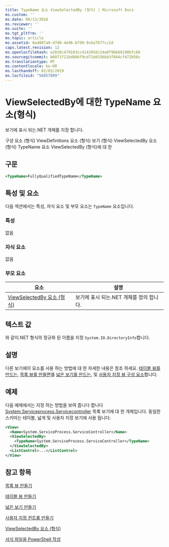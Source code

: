 ```yaml
---
title: TypeName 요소 ViewSelectedBy (형식) | Microsoft Docs
ms.custom: ''
ms.date: 09/13/2016
ms.reviewer: ''
ms.suite: ''
ms.tgt_pltfrm: ''
ms.topic: article
ms.assetid: 0ad807a9-d7d8-4e96-b799-9c6a7677cc2d
caps.latest.revision: 12
ms.openlocfilehash: e2028c479103cc414295dc24a0f9bb69190bfc66
ms.sourcegitcommit: b6871f21bd666f9cd71dd336bb3f844cf472b56c
ms.translationtype: MT
ms.contentlocale: ko-KR
ms.lasthandoff: 02/03/2019
ms.locfileid: "56857899"
---
```

# <a name="typename-element-for-viewselectedby-format"></a>ViewSelectedBy에 대한 TypeName 요소(형식)

보기에 표시 되는.NET 개체를 지정 합니다.

구성 요소 (형식) ViewDefinitions 요소 (형식) 보기 (형식) ViewSelectedBy 요소 (형식) TypeName 요소 ViewSelectedBy (형식)에 대 한

## <a name="syntax"></a>구문

```xml
<TypeName>FullyQualifiedTypeName</TypeName>
```

## <a name="attributes-and-elements"></a>특성 및 요소

다음 섹션에서는 특성, 자식 요소 및 부모 요소는 `TypeName` 요소입니다.

### <a name="attributes"></a>특성

없음

### <a name="child-elements"></a>자식 요소

없음

### <a name="parent-elements"></a>부모 요소

|요소|설명|
|-------------|-----------------|
|[ViewSelectedBy 요소 (형식)](./viewselectedby-element-format.md)|보기에 표시 되는.NET 개체를 정의 합니다.|

## <a name="text-value"></a>텍스트 값

와 같이.NET 형식의 정규화 된 이름을 지정 `System.IO.DirectoryInfo`합니다.

## <a name="remarks"></a>설명

다른 보기에이 요소를 사용 하는 방법에 대 한 자세한 내용은 참조 하세요. [테이블 뷰를 만드는](./creating-a-table-view.md), [목록 뷰를 만들면](./creating-a-list-view.md)를 [넓은 보기를 만드는](./creating-a-wide-view.md), 및 [ 사용자 지정 뷰 구성 요소](./creating-custom-controls.md)합니다.

## <a name="example"></a>예제

다음 예제에서는 지정 하는 방법을 보여 줍니다 합니다 [System.Serviceprocess.Servicecontroller](/dotnet/api/System.ServiceProcess.ServiceController) 목록 보기에 대 한 개체입니다. 동일한 스키마는 테이블, 넓게 및 사용자 지정 보기에 사용 됩니다.

```xml
<View>
  <Name>System.ServiceProcess.ServiceController</Name>
  <ViewSelectedBy>
    <TypeName>System.ServiceProcess.ServiceController</TypeName>
  </ViewSelectedBy>
  <ListControl>...</ListControl>
</View>
```

## <a name="see-also"></a>참고 항목

[목록 뷰 만들기](./creating-a-list-view.md)

[테이블 뷰 만들기](./creating-a-table-view.md)

[넓은 보기 만들기](./creating-a-wide-view.md)

[사용자 지정 컨트롤 만들기](./creating-custom-controls.md)

[ViewSelectedBy 요소 (형식)](./viewselectedby-element-format.md)

[서식 파일을 PowerShell 작성](./writing-a-powershell-formatting-file.md)

